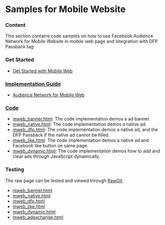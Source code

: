 <h1>Samples for Mobile Website</h1>
<h3>Content</h3>
This section contains code samples on how to use Facebook Audience Network for Mobile Website in mobile web page and integration with DFP Passback tag.

<h3>Get Started</h3>
<ul>
<li><a href="https://www.facebook.com/audiencenetwork/get-started/mobile-web">Get Started with Mobile Web</li>
</ul>

<h3>Implementation Guide</h3>
<ul>
<li><a href="https://www.facebook.com/audiencenetwork/docs">Audience Network for Mobile Web</li>
</ul>

<h3>Code</h3>
<ul>
<li><a href="https://github.com/fbsamples/audience-network-support/tree/master/samples/mobile_web">mweb_banner.html</a>: The code implementation demos a ad banner.</li>
<li><a href="https://github.com/fbsamples/audience-network-support/tree/master/samples/mobile_web">mweb_native.html</a>: The code implementation demos a native ad.</li>
<li><a href="https://github.com/fbsamples/audience-network-support/tree/master/samples/mobile_web">mweb_dfp.html</a>: The code implementation demos a native ad, and the DFP Passback if the native ad cannot be filled.</li>
<li><a href="https://github.com/fbsamples/audience-network-support/tree/master/samples/mobile_web">mweb_like.html</a>: The code implementation demos a native ad and Facebook like button on same page.</li>
<li><a href="https://github.com/fbsamples/audience-network-support/tree/master/samples/mobile_web">mweb_dynamic.html</a>: The code implementation demos how to add and clear ads through JavaScript dynamically.</li>
</ul>
<h3>Testing</h3>
The raw page can be tested and viewed through <a href="http://rawgit.com">RawGit</a>.
<ul>
<li><a href="https://rawgit.com/fbsamples/audience-network-support/master/samples/mobile_web/mweb_banner.html">mweb_banner.html</li>
<li><a href="https://rawgit.com/fbsamples/audience-network-support/master/samples/mobile_web/mweb_native.html">mweb_native.html</li>
<li><a href="https://rawgit.com/fbsamples/audience-network-support/master/samples/mobile_web/mweb_dfp.html">mweb_dfp.html</li>
<li><a href="https://rawgit.com/fbsamples/audience-network-support/master/samples/mobile_web/mweb_like.html">mweb_like.html</li>
<li><a href="https://rawgit.com/fbsamples/audience-network-support/master/samples/mobile_web/mweb_dynamic.html">mweb_dynamic.html</li>
<li><a href="https://rawgit.com/fbsamples/audience-network-support/master/samples/mobile_web/mweb_adexchange.html">mweb_adexchange.html</li>
</ul>



